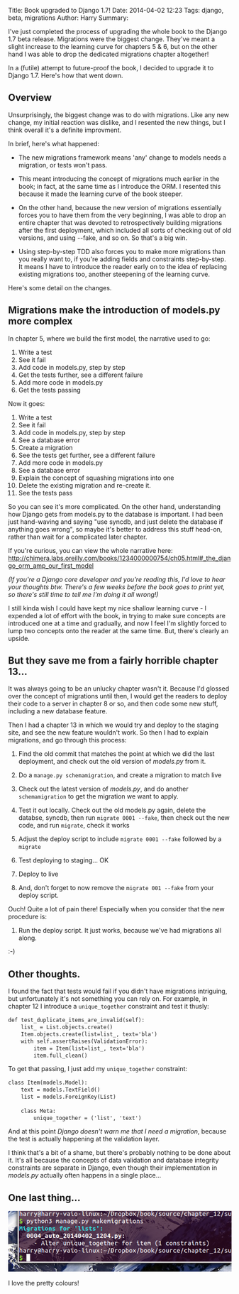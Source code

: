 Title: Book upgraded to Django 1.7!
Date: 2014-04-02 12:23
Tags: django, beta, migrations
Author: Harry
Summary: <p>I've just completed the process of upgrading the whole book to the Django 1.7 beta release.  Migrations were the biggest change.  They've meant 
a slight increase to the learning curve for chapters 5 & 6, but on the other 
hand I was able to drop the dedicated migrations chapter altogether!</p>

In a (futile) attempt to future-proof the book, I decided to upgrade it to
Django 1.7. Here's how that went down.

## Overview 

Unsurprisingly, the biggest change was to do with migrations.  Like any new
change, my initial reaction was dislike, and I resented the new things, but I
think overall it's a definite improvment.

In brief, here's what happened:

* The new migrations framework means 'any' change to models needs a migration,
  or tests won't pass.

* This meant introducing the concept of migrations much earlier in the book; 
  in fact, at the same time as I introduce the ORM.  I resented this because
  it made the learning curve of the book steeper.

* On the other hand, because the new version of migrations essentially forces
  you to have them from the very beginning, I was able to drop an entire 
  chapter that was devoted to retrospectively building migrations after the
  first deployment, which included all sorts of checking out of old versions,
  and using --fake, and so on.  So that's a big win.

* Using step-by-step TDD also forces you to make more migrations than you really
  want to, if you're adding fields and constraints step-by-step.  It means I have
  to introduce the reader early on to the idea of replacing existing migrations
  too, another steepening of the learning curve.

Here's some detail on the changes.


## Migrations make the introduction of models.py more complex

In chapter 5, where we build the first model, the narrative used to go:

1. Write a test 
2. See it fail
3. Add code in models.py, step by step
4. Get the tests further, see a different failure
5. Add more code in models.py
6. Get the tests passing

Now it goes:

1. Write a test 
2. See it fail
3. Add code in models.py, step by step
4. See a database error
5. Create a migration
6. See the tests get further, see a different failure
7. Add more code in models.py
8. See a database error
9. Explain the concept of squashing migrations into one
10. Delete the existing migration and re-create it. 
11. See the tests pass

So you can see it's more complicated.  On the other hand, understanding
how Django gets from models.py to the database is important.  I had been
just hand-waving and saying "use syncdb, and just delete the database if
anything goes wrong", so maybe it's better to address this stuff head-on,
rather than wait for a complicated later chapter.

If you're curious, you can view the whole narrative here:
http://chimera.labs.oreilly.com/books/1234000000754/ch05.html#_the_django_orm_amp_our_first_model

*(If you're a Django core developer and you're reading this, I'd love to
hear your thoughts btw.  There's a few weeks before the book goes to print
yet, so there's still time to tell me I'm doing it all wrong!)*

I still kinda wish I could have kept my nice shallow learning curve - 
I expended a lot of effort with the book, in trying to make sure concepts
are introduced one at a time and gradually, and now I feel I'm slightly
forced to lump two concepts onto the reader at the same time.  But, there's
clearly an upside.


## But they save me from a fairly horrible chapter 13...

It was always going to be an unlucky chapter wasn't it.  Because I'd 
glossed over the concept of migrations until then, I would get the
readers to deploy their code to a server in chapter 8 or so, and
then code some new stuff, including a new database feature.

Then I had a chapter 13 in which we would try and deploy to the staging
site, and see the new feature wouldn't work.  So then I had to explain
migrations, and go through this process:

1. Find the old commit that matches the point at which we did the last
   deployment, and check out the old version of *models.py* from it.

2. Do a `manage.py schemamigration`, and create a migration to match live

3. Check out the latest version of *models.py*, and do another `schemamigration`
   to get the migration we want to apply.

4. Test it out locally.  Check out the old models.py again, delete the databse,
   syncdb, then run `migrate 0001 --fake`, then check out the new code, and
   run `migrate`, check it works

5. Adjust the deploy script to include `migrate 0001 --fake` followed by a `migrate`

6. Test deploying to staging... OK

7. Deploy to live

8. And, don't forget to now remove the `migrate 001 --fake` from your deploy 
   script.


Ouch! Quite a lot of pain there!  Especially when you consider that the new
procedure is:

1. Run the deploy script.  It just works, because we've had migrations all
   along.

:-)


## Other thoughts.

I found the fact that tests would fail if you didn't have migrations intriguing,
but unfortunately it's not something you can rely on.  For example, in chapter
12 I introduce a `unique_together` constraint and test it thusly:

    def test_duplicate_items_are_invalid(self):
        list_ = List.objects.create()
        Item.objects.create(list=list_, text='bla')
        with self.assertRaises(ValidationError):
            item = Item(list=list_, text='bla')
            item.full_clean()

To get that passing, I just add my `unique_together` constraint:

    class Item(models.Model):
        text = models.TextField()
        list = models.ForeignKey(List)

        class Meta:
            unique_together = ('list', 'text')


And at this point *Django doesn't warn me that I need a migration*, because
the test is actually happening at the validation layer.

I think that's a bit of a shame, but there's probably nothing to be done about
it.  It's all because the concepts of data validation and database integrity
constraints are separate in Django, even though their implementation in 
*models.py* actually often happens in a single place...



## One last thing...

<img src="/static/images/makemigrations_screenshot_colour.png" />

I love the pretty colours!


